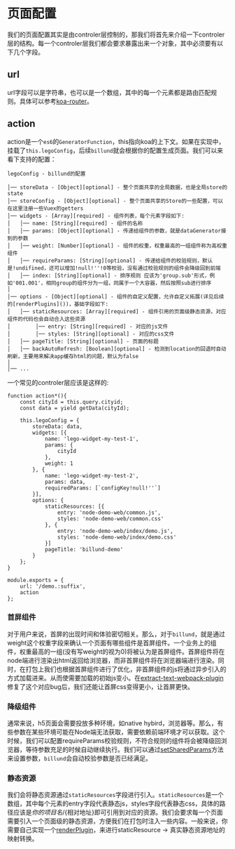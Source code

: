 # 页面配置

我们的页面配置其实是由controler层控制的，那我们将首先来介绍一下controler层的结构。每一个controler层我们都会要求暴露出来一个对象，其中必须要有以下几个字段。

## url

url字段可以是字符串，也可以是一个数组，其中的每一个元素都是路由匹配规则。具体可以参考[koa-router](https://github.com/alexmingoia/koa-router)。

## action

action是一个`es6`的`GeneratorFunction`，this指向koa的上下文。如果在实现中，挂载了`this.legoConfig`，后续`billund`就会根据你的配置生成页面。我们可以来看下支持的配置：

```
legoConfig - billund的配置

│── storeData - [Object][optional] - 整个页面共享的全局数据，也是全局store的state
│── storeConfig - [Object][optional] - 整个页面共享的Store的一些配置，可以在这里注册一些Vuex的getters
│── widgets - [Array][required] - 组件列表，每个元素字段如下:
│   │── name: [String][required] - 组件的名称
│   │── params: [Object][optional] - 传递给组件的参数，就是dataGenerator接到的参数
│   │── weight: [Number][optional] - 组件的权重，权重最高的一组组件称为高权重组件
│   │── requireParams: [String][optional] - 传递给组件的校验规则，默认是!undifined，还可以增加!null!''!0等校验，没有通过校验规则的组件会降级回到前端
│   │── index: [String][optional] - 排序规则 应该为'group.sub'形式，例如'001.001'，相同group的组件分为一组，同属于一个大容器，然后按照sub进行排序
│
│── options - [Object][optional] - 组件的自定义配置，允许自定义拓展(详见后续的[renderPlugins]())，基础字段如下:
│   │── staticResources: [Array][required] - 组件引用的页面级静态资源，对应组件的代码也会自动合入这些资源
│   	 │── entry: [String][required] - 对应的js文件
│   	 │── styles: [String][optional] - 对应的css文件
│   │── pageTitle: [String][optional] - 页面的标题
│   │── backAutoRefresh: [Boolean][optional] - 检测到location的回退时自动刷新，主要用来解决app缓存html的问题，默认为false
│   
│── ...
```

一个常见的controler层应该是这样的:

```
function action*(){
	const cityId = this.query.cityid;
	const data = yield getData(cityId);

	this.legoConfig = {
		storeData: data,
		widgets: [{
			name: 'lego-widget-my-test-1',
			params: {
				cityId
			},
			weight: 1
		}, {
			name: 'lego-widget-my-test-2',
			params: data,
			requiredParams: [`configKey!null!''`]
		}],
		options: {
			staticResources: [{
                entry: 'node-demo-web/common.js',
                styles: 'node-demo-web/common.css'
            }, {
                entry: 'node-demo-web/index/demo.js',
                styles: 'node-demo-web/index/demo.css'
            }]
            pageTitle: 'billund-demo'
		}
	};
}

module.exports = {
	url: '/demo.:suffix',
	action	
};
```

### 首屏组件

对于用户来说，首屏的出现时间和体验密切相关。那么，对于`billund`，就是通过weight这个权重字段来确认一个页面有哪些组件是首屏组件。一个业务上的组件，权重最高的一组(没有写weight的视为0)将被认为是首屏组件。首屏组件将在node端进行渲染出html返回给浏览器，而非首屏组件将在浏览器端进行渲染。同时，在打包上我们也根据首屏组件进行了优化，非首屏组件的js将通过异步引入的方式加载进来。从而使需要加载的初始js变小。在[extract-text-webpack-plugin](https://github.com/webpack-contrib/extract-text-webpack-plugin/issues/455)修复了这个对应bug后，我们还能让首屏css变得更小，让首屏更快。

### 降级组件

通常来说，h5页面会需要投放多种环境，如native hybird，浏览器等。那么，有些参数在某些环境可能在Node端无法获取，需要依赖前端环境才可以获取。这个时候，我们可以配置requireParams校验规则，不符合规则的组件将会被降级回浏览器，等待参数充足的时候自动继续执行。我们可以通过[setSharedParams]()方法来设置参数，`billund`会自动校验参数是否已经满足。

### 静态资源

我们会将静态资源通过`staticResources`字段进行引入。`staticResources`是一个数组，其中每个元素的entry字段代表静态js，styles字段代表静态css，具体的路径应该是${你的项目名}/${相对地址}即可引用到对应的资源。我们会要求每一个页面需要引入一个页面级的静态资源，方便我们在打包时注入一些内容。一般来说，你需要自己实现一个[renderPlugin]()，来进行staticResource -> 真实静态资源地址的映射转换。


